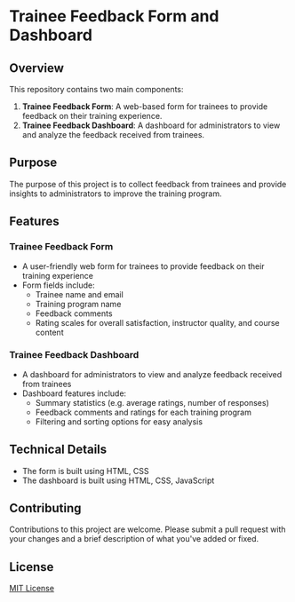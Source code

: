 # Trainee Feedback Form and Dashboard

## Overview

This repository contains two main components:

1. **Trainee Feedback Form**: A web-based form for trainees to provide feedback on their training experience.
2. **Trainee Feedback Dashboard**: A dashboard for administrators to view and analyze the feedback received from trainees.

## Purpose

The purpose of this project is to collect feedback from trainees and provide insights to administrators to improve the training program.

## Features

### Trainee Feedback Form

* A user-friendly web form for trainees to provide feedback on their training experience
* Form fields include:
	+ Trainee name and email
	+ Training program name
	+ Feedback comments
	+ Rating scales for overall satisfaction, instructor quality, and course content

### Trainee Feedback Dashboard

* A dashboard for administrators to view and analyze feedback received from trainees
* Dashboard features include:
	+ Summary statistics (e.g. average ratings, number of responses)
	+ Feedback comments and ratings for each training program
	+ Filtering and sorting options for easy analysis

## Technical Details

* The form is built using  HTML, CSS
* The dashboard is built using HTML, CSS, JavaScript

## Contributing

Contributions to this project are welcome. Please submit a pull request with your changes and a brief description of what you've added or fixed.

## License

[MIT License](LICENSE)

